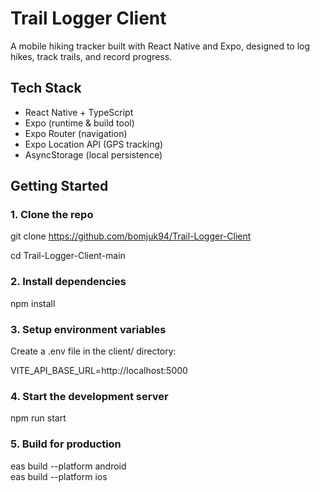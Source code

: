 # Trail Logger Client

A mobile hiking tracker built with React Native and Expo, designed to log hikes, track trails, and record progress.

## Tech Stack

- React Native + TypeScript  
- Expo (runtime & build tool)  
- Expo Router (navigation)  
- Expo Location API (GPS tracking)  
- AsyncStorage (local persistence)  

## Getting Started

### 1. Clone the repo

git clone https://github.com/bomjuk94/Trail-Logger-Client  

cd Trail-Logger-Client-main  

### 2. Install dependencies  

npm install  

### 3. Setup environment variables  

Create a .env file in the client/ directory:  

VITE_API_BASE_URL=http://localhost:5000  

### 4. Start the development server  

npm run start  

### 5. Build for production  

eas build --platform android  
eas build --platform ios  
